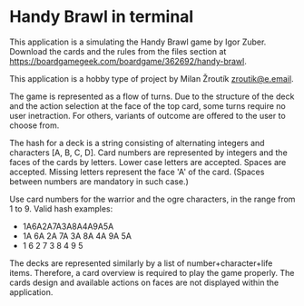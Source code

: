 # Handy Brawl in terminal

This application is a simulating the Handy Brawl game by Igor Zuber.
Download the cards and the rules from the files section at https://boardgamegeek.com/boardgame/362692/handy-brawl.

This application is a hobby type of project by Milan Žroutík <zroutik@e.email>.

The game is represented as a flow of turns.
Due to the structure of the deck and the action selection at the face of the top card, some turns require no user inetraction.
For others, variants of outcome are offered to the user to choose from.

The hash for a deck is a string consisting of alternating integers and characters [A, B, C, D].
Card numbers are represented by integers and the faces of the cards by letters.
Lower case letters are accepted. Spaces are accepted.
Missing letters represent the face 'A' of the card.
    (Spaces between numbers are mandatory in such case.)

Use card numbers for the warrior and the ogre characters, in the range from 1 to 9.
Valid hash examples:

- 1A6A2A7A3A8A4A9A5A
- 1A 6A 2A 7A 3A 8A 4A 9A 5A
- 1 6 2 7 3 8 4 9 5

The decks are represented similarly by a list of number+character+life items.
Therefore, a card overview is required to play the game properly.
The cards design and available actions on faces are not displayed within the application.
